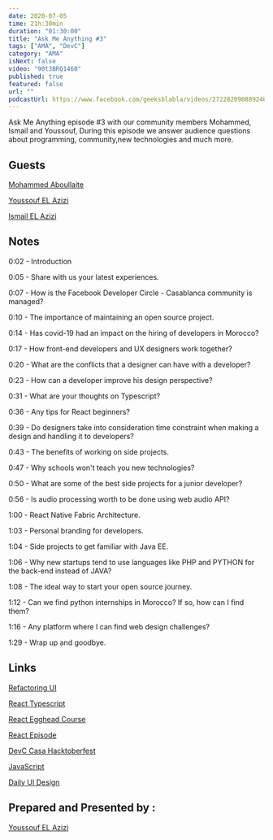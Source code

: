```yaml
---
date: 2020-07-05
time: 21h:30min
duration: "01:30:00"
title: "Ask Me Anything #3"
tags: ["AMA", "DevC"]
category: "AMA"
isNext: false
video: "90t3BRQ1460"
published: true
featured: false
url: ""
podcastUrl: https://www.facebook.com/geeksblabla/videos/272282090889246/
---
```


Ask Me Anything episode #3 with our community members Mohammed, Ismail and Youssouf, During this episode we answer audience questions about programming, community,new technologies and much more.

## Guests

[Mohammed Aboullaite](https://aboullaite.me/)

[Youssouf EL Azizi](https://elazizi.com/)

[Ismail EL Azizi](https://ismailelazizi.com/)

## Notes

0:02 - Introduction

0:05 - Share with us your latest experiences.

0:07 - How is the Facebook Developer Circle - Casablanca community is managed?

0:10 - The importance of maintaining an open source project.

0:14 - Has covid-19 had an impact on the hiring of developers in Morocco?

0:17 - How front-end developers and UX designers work together?

0:20 - What are the conflicts that a designer can have with a developer?

0:23 - How can a developer improve his design perspective?

0:31 - What are your thoughts on Typescript?

0:36 - Any tips for React beginners?

0:39 - Do designers take into consideration time constraint when making a design and handling it to developers?

0:43 - The benefits of working on side projects.

0:47 - Why schools won't teach you new technologies?

0:50 - What are some of the best side projects for a junior developer?

0:56 - Is audio processing worth to be done using web audio API?

1:00 - React Native Fabric Architecture.

1:03 - Personal branding for developers.

1:04 - Side projects to get familiar with Java EE.

1:06 - Why new startups tend to use languages like PHP and PYTHON for the back-end instead of JAVA?

1:08 - The ideal way to start your open source journey.

1:12 - Can we find python internships in Morocco? If so, how can I find them?

1:16 - Any platform where I can find web design challenges?

1:29 - Wrap up and goodbye.

## Links

[Refactoring UI](https://refactoringui.com/)

[React Typescript](https://github.com/typescript-cheatsheets/react-typescript-cheatsheet)

[React Egghead Course](https://egghead.io/courses/the-beginner-s-guide-to-react)

[React Episode](https://geeksblabla.com/blablas/react-deep-dive)

[DevC Casa Hacktoberfest](https://github.com/DevC-Casa/devc-casa-hacktoberfest)

[JavaScript](https://javascript30.com/)

[Daily UI Design](https://www.dailyui.co/)

## Prepared and Presented by :

[Youssouf EL Azizi](https://elazizi.com/)
